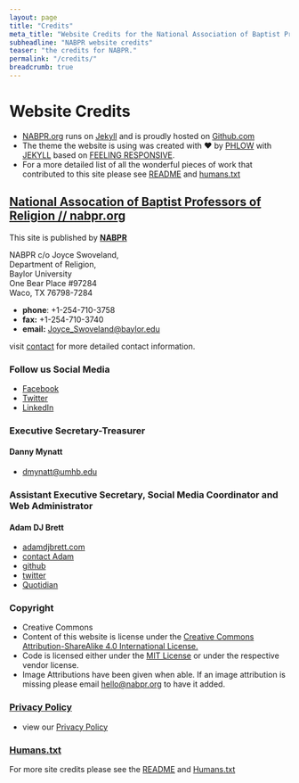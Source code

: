 ```yaml
---
layout: page
title: "Credits"
meta_title: "Website Credits for the National Association of Baptist Professors of Religion."
subheadline: "NABPR website credits"
teaser: "the credits for NABPR."
permalink: "/credits/"
breadcrumb: true
---
```

# Website Credits
  - [NABPR.org](nabpr.org) runs on [Jekyll](https://jekyllrb.com) and is proudly hosted on [Github.com](github.com)
  - The theme the website is using was created with ♥ by [PHLOW](https://phlow.de/) with [JEKYLL](http://jekyllrb.com) based on [FEELING RESPONSIVE](http://phlow.github.io/feeling-responsive/).
  - For a more detailed list of all the wonderful pieces of work that contributed to this site please see [README](../README.md) and [humans.txt](../humans.txt)


## [National Assocation of Baptist Professors of Religion // nabpr.org](https://nabpr.org/)
This site is published by [**NABPR**](/info/)

NABPR c/o Joyce Swoveland,  
Department of Religion,  
Baylor University  
One Bear Place \#97284   
Waco, TX 76798-7284    

- **phone**: +1-254-710-3758  
- **fax:** +1-254-710-3740  
- **email:** <Joyce_Swoveland@baylor.edu>  

visit [contact](/contact/) for more detailed contact information.  

### Follow us Social Media
- [Facebook](https://www.facebook.com/nabpr)
- [Twitter](https://twitter.com/nabpr1)
- [LinkedIn](http://linkedin.com/company/national-association-of-baptist-professors-of-religion)

### Executive Secretary-Treasurer
#### Danny Mynatt
  - <dmynatt@umhb.edu>


### Assistant Executive Secretary, Social Media Coordinator and Web Administrator
#### Adam DJ Brett
 - [adamdjbrett.com](https://adamdjbrett.com)
 - [contact Adam](https://adamdj.tel)
 - [github](https://github.com/adamdjbrett)
 - [twitter](https://twitter.com/__adjb)
 - [Quotidian](https://quotidian.pub)  

### Copyright
  - Creative Commons
  - Content of this website is license under the [ Creative Commons Attribution-ShareAlike 4.0 International License.](http://creativecommons.org/licenses/by-sa/4.0/)
  - Code is licensed either under the [MIT License](../LICENSE) or under the respective vendor license.
  - Image Attributions have been given when able. If an image attribution is missing please email <hello@nabpr.org> to have it added.

### [Privacy Policy](/privacy-policy/)
  - view our [Privacy Policy](/privacy-policy/)

### [Humans.txt](../humans.txt)
For more site credits please see the [README](/README.md) and [Humans.txt](/humans.txt)
